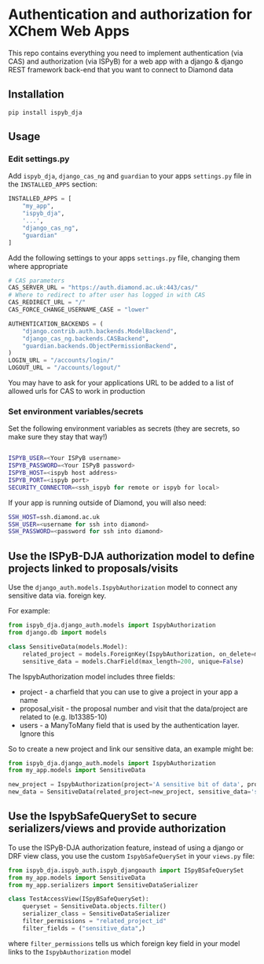 # Authentication and authorization for XChem Web Apps
This repo contains everything you need to implement authentication (via CAS) and authorization (via ISPyB) for a web app
with a django & django REST framework back-end that you want to connect to Diamond data

## Installation

```pip install ispyb_dja```

## Usage

### Edit settings.py
Add `ispyb_dja`, `django_cas_ng` and `guardian` to your apps `settings.py` file in the `INSTALLED_APPS` section:

```python
INSTALLED_APPS = [
    "my_app",
    "ispyb_dja",
    '...',
    "django_cas_ng",
    "guardian"
]
```

Add the following settings to your apps `settings.py` file, changing them where appropriate

```python
# CAS parameters
CAS_SERVER_URL = "https://auth.diamond.ac.uk:443/cas/"
# Where to redirect to after user has logged in with CAS
CAS_REDIRECT_URL = "/"
CAS_FORCE_CHANGE_USERNAME_CASE = "lower"

AUTHENTICATION_BACKENDS = (
    "django.contrib.auth.backends.ModelBackend",
    "django_cas_ng.backends.CASBackend",
    "guardian.backends.ObjectPermissionBackend",
)
LOGIN_URL = "/accounts/login/"
LOGOUT_URL = "/accounts/logout/"
```

You may have to ask for your applications URL to be added to a list of allowed urls for CAS to work in production

### Set environment variables/secrets 
Set the following environment variables as secrets (they are secrets, so make sure they stay that way!)

```bash

ISPYB_USER=<Your ISPyB username>
ISPYB_PASSWORD=<Your ISPyB password>
ISPYB_HOST=<ispyb host address>
ISPYB_PORT=<ispyb port>
SECURITY_CONNECTOR=<ssh_ispyb for remote or ispyb for local>
```

If your app is running outside of Diamond, you will also need:

```bash
SSH_HOST=ssh.diamond.ac.uk
SSH_USER=<username for ssh into diamond>
SSH_PASSWORD=<password for ssh into diamond>
```

## Use the ISPyB-DJA authorization model to define projects linked to proposals/visits
Use the `django_auth.models.IspybAuthorization` model to connect any sensitive data via. foreign key. 

For example:

```python
from ispyb_dja.django_auth.models import IspybAuthorization
from django.db import models

class SensitiveData(models.Model):
    related_project = models.ForeignKey(IspybAuthorization, on_delete=models.CASCADE)
    sensitive_data = models.CharField(max_length=200, unique=False)

```

The IspybAuthorization model includes three fields:
- project - a charfield that you can use to give a project in your app a name
- proposal_visit - the proposal number and visit that the data/project are related to (e.g. lb13385-10)
- users - a ManyToMany field that is used by the authentication layer. Ignore this

So to create a new project and link our sensitive data, an example might be:

```python
from ispyb_dja.django_auth.models import IspybAuthorization
from my_app.models import SensitiveData

new_project = IspybAuthorization(project='A sensitive bit of data', proposal_visit='lb13385-10')
new_data = SensitiveData(related_project=new_project, sensitive_data='something secret')
```

## Use the IspybSafeQuerySet to secure serializers/views and provide authorization
To use the ISPyB-DJA authorization feature, instead of using a django or DRF view class, you use the custom 
`IspybSafeQuerySet` in your `views.py` file:

```python
from ispyb_dja.ispyb_auth.ispyb_djangoauth import ISpyBSafeQuerySet
from my_app.models import SensitiveData
from my_app.serializers import SensitiveDataSerializer

class TestAccessView(ISpyBSafeQuerySet):
    queryset = SensitiveData.objects.filter()
    serializer_class = SensitiveDataSerializer
    filter_permissions = "related_project_id"
    filter_fields = ("sensitive_data",)
```
where `filter_permissions` tells us which foreign key field in your model links to the `IspybAuthorization` model